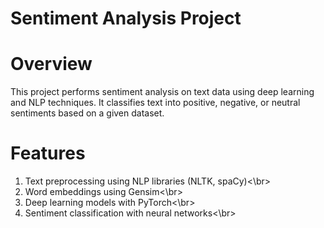 # Sentiment Analysis Project

# Overview
This project performs sentiment analysis on text data using deep learning and NLP techniques. It classifies text into positive, negative, or neutral sentiments based on a given dataset.

# Features
1. Text preprocessing using NLP libraries (NLTK, spaCy)<\br>
2. Word embeddings using Gensim<\br>
3. Deep learning models with PyTorch<\br>
4. Sentiment classification with neural networks<\br>
